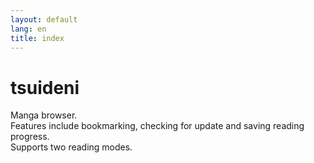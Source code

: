 ```yaml
---
layout: default
lang: en
title: index
---
```


<!-- same as index.md in 'en' folder -->

# tsuideni
Manga browser.<br />
Features include bookmarking, checking for update and saving reading progress.<br />
Supports two reading modes.